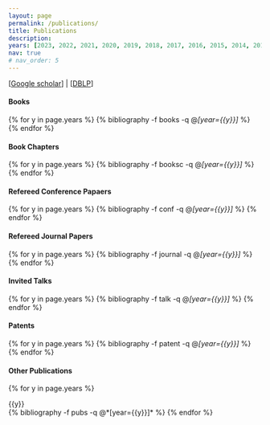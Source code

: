 ```yaml
---
layout: page
permalink: /publications/
title: Publications
description: 
years: [2023, 2022, 2021, 2020, 2019, 2018, 2017, 2016, 2015, 2014, 2013, 2012, 2011, 2010]
nav: true
# nav_order: 5
---
```

[[Google scholar](https://scholar.google.com/citations?user=jEdhxGMAAAAJ&hl=en)] | [[DBLP](https://dblp.org/pid/s/CyrusShahabi.html)]

#### Books

<div class="publications">

{% for y in page.years %}
  {% bibliography -f books -q @*[year={{y}}]* %}
{% endfor %}

</div>

#### Book Chapters

<div class="publications">

{% for y in page.years %}
  {% bibliography -f booksc -q @*[year={{y}}]* %}
{% endfor %}

</div>

#### Refereed Conference Papaers

<div class="publications">

{% for y in page.years %}
  {% bibliography -f conf -q @*[year={{y}}]* %}
{% endfor %}

</div>

#### Refereed Journal Papers

<div class="publications">

{% for y in page.years %}
  {% bibliography -f journal -q @*[year={{y}}]* %}
{% endfor %}

</div>

#### Invited Talks

<div class="publications">

{% for y in page.years %}
  {% bibliography -f talk -q @*[year={{y}}]* %}
{% endfor %}

</div>

#### Patents

<div class="publications">

{% for y in page.years %}
  {% bibliography -f patent -q @*[year={{y}}]* %}
{% endfor %}

</div>

#### Other Publications

<div class="publications">

{% for y in page.years %}
  <div>{{y}}</div>
  {% bibliography -f pubs -q @*[year={{y}}]* %}
{% endfor %}

</div>
